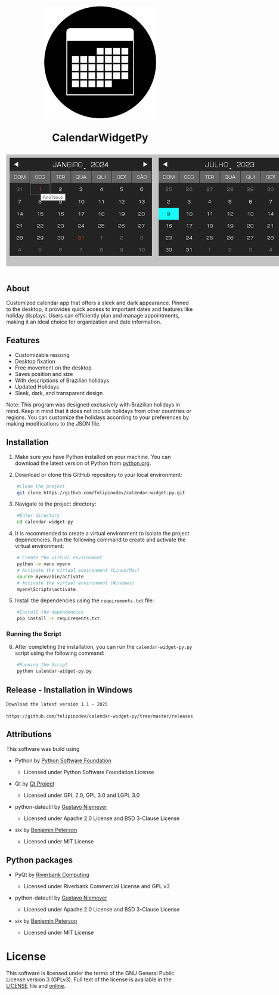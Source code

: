 <h1 align="center">
    <img src="./assets/icon.svg" height="300">
    <p>CalendarWidgetPy</p>
</h1>

<div style="display:flex" align="center">
    <img src="./assets/screenshot1.png">
    <img src="./assets/screenshot2.png">
    <img src="./assets/screenshot3.png">
    <img src="./assets/screenshot4.png">
</div>

</br>

## About

Customized calendar app that offers a sleek and dark appearance. Pinned to the desktop, it provides quick access to important dates and features like holiday displays. Users can efficiently plan and manage appointments, making it an ideal choice for organization and date information.

## Features

- Customizable resizing
- Desktop fixation
- Free movement on the desktop
- Saves position and size
- With descriptions of Brazilian holidays
- Updated Holidays
- Sleek, dark, and transparent design

Note: This program was designed exclusively with Brazilian holidays in mind. Keep in mind that it does not include holidays from other countries or regions. You can customize the holidays according to your preferences by making modifications to the JSON file.

## Installation

1. Make sure you have Python installed on your machine. You can download the latest version of Python from [python.org](https://www.python.org).

2. Download or clone this GitHub repository to your local environment:

```bash
    #Clone the project
    git clone https://github.com/felipinodev/calendar-widget-py.git
```

3. Navigate to the project directory:

```bash
    #Enter directory
    cd calendar-widget-py
```

4. It is recommended to create a virtual environment to isolate the project dependencies. Run the following command to create and activate the virtual environment:

```bash
    # Create the virtual environment
    python -m venv myenv
    # Activate the virtual environment (Linux/Mac)
    source myenv/bin/activate
    # Activate the virtual environment (Windows)
    myenv\Scripts\activate
```

5. Install the dependencies using the `requirements.txt` file:

```bash
    #Install the dependencies
    pip install -r requirements.txt
```

### Running the Script

6. After completing the installation, you can run the `calendar-widget-py.py` script using the following command:

```bash
    #Running the Script
    python calendar-widget-py.py
```

## Release - Installation in Windows

    Download the latest version 1.1 - 2025

    https://github.com/felipinodev/calendar-widget-py/tree/master/releases

## Attributions

This software was build using

- Python by [Python Software Foundation](https://www.python.org/)

  - Licensed under Python Software Foundation License

- Qt by [Qt Project](https://www.qt.io/)

  - Licensed under GPL 2.0, GPL 3.0 and LGPL 3.0

- python-dateutil by [Gustavo Niemeyer](https://pypi.org/project/python-dateutil/)
  - Licensed under Apache 2.0 License and BSD 3-Clause License
- six by <a href="https://pypi.org/project/six/">Benjamin Peterson</a>
  - Licensed under MIT License

## Python packages

- PyQt by [Riverbank Computing](https://riverbankcomputing.com/)

  - Licensed under Riverbank Commercial License and GPL v3

- python-dateutil by [Gustavo Niemeyer](https://dateutil.readthedocs.io/en/latest/)

  - Licensed under Apache 2.0 License and BSD 3-Clause License

- six by [Benjamin Peterson](https://six.readthedocs.io/)
  - Licensed under MIT License

# License

This software is licensed under the terms of the GNU General Public License version 3 (GPLv3). Full text of the license is available in the [LICENSE](https://github.com/felipinodev/calendar-widget-py/blob/master/LICENSE) file and [online](https://www.gnu.org/licenses/gpl-3.0.html).

###
